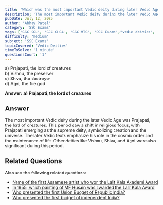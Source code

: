 ```yaml
---
title: 'Which was the most important Vedic deity during later Vedic Age?'
description: 'The most important Vedic deity during the later Vedic Age was Prajapati, the lord of creatures.'
pubDate: July 12, 2025
author: 'Abhay Patel'
category: 'SSC Exams'
tags: ['SSC CGL', 'SSC CHSL', 'SSC MTS', 'SSC Exams',"vedic deities", 'Vedic Age', 'Prajapati']
difficulty: 'medium'
subject: 'SSC Exams'
topicCovered: 'Vedic Deities'
timeToSolve: '1 minute'
questionsCount: '1'
---
```


a) Prajapati, the lord of creatures  
b) Vishnu, the preserver  
c) Shiva, the destroyer  
d) Agni, the fire god  

**Answer: a) Prajapati, the lord of creatures**


## Answer
The most important Vedic deity during the later Vedic Age was Prajapati, the lord of creatures.
This period saw a shift in religious focus, with Prajapati emerging as the supreme deity, symbolizing creation and the universe. The later Vedic texts emphasize his role in the cosmic order and the maintenance of life. Other deities like Vishnu, Shiva, and Agni were also significant during this period.

## Related Questions
Also see the following related questions: 
- [Name of the first Assamese artist who won the Lalit Kala Akademi Award](https://eduware.vercel.app/questions/first-assamese-to-lalit-kala-award)  
- [In 1955, which painting of MF Husain was awarded the Lalit Kala Award](https://eduware.vercel.app/questions/painting-of-mf-hussain-awarded)  
- [Who presented the first Union Budget of Republic India?](https://eduware.vercel.app/questions/who-presented-the-first-union-budget-of-republic-india)
- [Who presented the first budget of independent India?](https://eduware.vercel.app/questions/who-presented-the-first-budget-of-independent-india)
